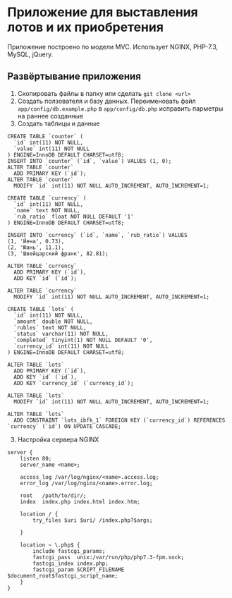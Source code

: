# Приложение для выставления лотов и их приобретения

Приложение построено по модели MVC. Использует NGINX, PHP-7.3, MySQL, jQuery.

## Развёртывание приложения

1) Скопировать файлы в папку или сделать `git clone <url>`
2) Создать ползователя и базу данных. Переименовать файл `app/config/db.example.php` в `app/config/db.php` исправить парметры на раннее созданные
3) Создать таблицы и данные

```MySQL
CREATE TABLE `counter` (
  `id` int(11) NOT NULL,
  `value` int(11) NOT NULL
) ENGINE=InnoDB DEFAULT CHARSET=utf8;
INSERT INTO `counter` (`id`, `value`) VALUES (1, 0);
ALTER TABLE `counter`
  ADD PRIMARY KEY (`id`);
ALTER TABLE `counter`
  MODIFY `id` int(11) NOT NULL AUTO_INCREMENT, AUTO_INCREMENT=1;
```

```MySQL
CREATE TABLE `currency` (
  `id` int(11) NOT NULL,
  `name` text NOT NULL,
  `rub_ratio` float NOT NULL DEFAULT '1'
) ENGINE=InnoDB DEFAULT CHARSET=utf8;

INSERT INTO `currency` (`id`, `name`, `rub_ratio`) VALUES
(1, 'Йена', 0.73),
(2, 'Юань', 11.1),
(3, 'Швейцарский франк', 82.81);

ALTER TABLE `currency`
  ADD PRIMARY KEY (`id`),
  ADD KEY `id` (`id`);

ALTER TABLE `currency`
  MODIFY `id` int(11) NOT NULL AUTO_INCREMENT, AUTO_INCREMENT=1;
```

```MySQL
CREATE TABLE `lots` (
  `id` int(11) NOT NULL,
  `amount` double NOT NULL,
  `rubles` text NOT NULL,
  `status` varchar(11) NOT NULL,
  `completed` tinyint(1) NOT NULL DEFAULT '0',
  `currency_id` int(11) NOT NULL
) ENGINE=InnoDB DEFAULT CHARSET=utf8;

ALTER TABLE `lots`
  ADD PRIMARY KEY (`id`),
  ADD KEY `id` (`id`),
  ADD KEY `currency_id` (`currency_id`);

ALTER TABLE `lots`
  MODIFY `id` int(11) NOT NULL AUTO_INCREMENT, AUTO_INCREMENT=1;

ALTER TABLE `lots`
  ADD CONSTRAINT `lots_ibfk_1` FOREIGN KEY (`currency_id`) REFERENCES `currency` (`id`) ON UPDATE CASCADE;
```

3) Настройка сервера NGINX

```
server {
    listen 80;
    server_name <name>;
    
    access_log /var/log/nginx/<name>.access.log;
    error_log /var/log/nginx/<name>.error.log;
    
    root   /path/to/dir/;
    index  index.php index.html index.htm;
    
    location / {
        try_files $uri $uri/ /index.php?$args;
    
    }
    
    location ~ \.php$ {
        include fastcgi_params;
        fastcgi_pass  unix:/var/run/php/php7.3-fpm.sock;
        fastcgi_index index.php;
        fastcgi_param SCRIPT_FILENAME $document_root$fastcgi_script_name;
    }
}

```